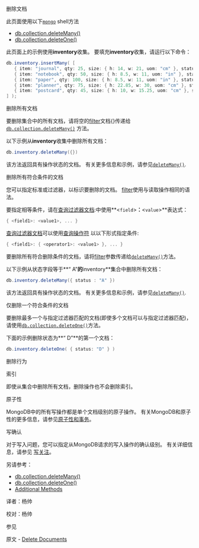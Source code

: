 删除文档

此页面使用以下[`mongo`](https://docs.mongodb.com/master/reference/program/mongo/bin.mongo)  shell方法

- [db.collection.deleteMany()](https://docs.mongodb.com/manual/reference/method/db.collection.deleteMany/db.collection.deleteMany)
- [db.collection.deleteOne()](https://docs.mongodb.com/manual/reference/method/db.collection.deleteOne/db.collection.deleteOne)

此页面上的示例使用**inventory**收集。 要填充**inventory**收集，请运行以下命令：

```powershell
db.inventory.insertMany( [
   { item: "journal", qty: 25, size: { h: 14, w: 21, uom: "cm" }, status: "A" },
   { item: "notebook", qty: 50, size: { h: 8.5, w: 11, uom: "in" }, status: "P" },
   { item: "paper", qty: 100, size: { h: 8.5, w: 11, uom: "in" }, status: "D" },
   { item: "planner", qty: 75, size: { h: 22.85, w: 30, uom: "cm" }, status: "D" },
   { item: "postcard", qty: 45, size: { h: 10, w: 15.25, uom: "cm" }, status: "A" },
] );
```

 删除所有文档

要删除集合中的所有文档，请将空的[filter](https://docs.mongodb.com/master/core/document/document-query-filter)文档{}传递给[`db.collection.deleteMany()`](https://docs.mongodb.com/master/reference/method/db.collection.deleteMany/db.collection.deleteMany) 方法。

以下示例从**inventory**收集中删除所有文档：

```powershell
db.inventory.deleteMany({})
```

该方法返回具有操作状态的文档。 有关更多信息和示例，请参见[`deleteMany()`](https://docs.mongodb.com/master/reference/method/db.collection.deleteMany/db.collection.deleteMany).

 删除所有符合条件的文档

您可以指定标准或过滤器，以标识要删除的文档。 [filter](https://docs.mongodb.com/master/core/document/document-query-filter)使用与读取操作相同的语法。

要指定相等条件，请在[查询过滤器文档](https://docs.mongodb.com/master/core/document/document-query-filter):中使用**<`field`>**：**<`value`>**表达式：

```powershell
{ <field1>: <value1>, ... }
```

[查询过滤器文档](https://docs.mongodb.com/master/core/document/document-query-filter)可以使用[查询操作符](https://docs.mongodb.com/master/reference/operator/query/query-selectors) 以以下形式指定条件:

```powershell
{ <field1>: { <operator1>: <value1> }, ... }
```

要删除所有符合删除条件的文档，请将[filter](https://docs.mongodb.com/master/core/document/document-query-filter)参数传递给[`deleteMany()`](https://docs.mongodb.com/master/reference/method/db.collection.deleteMany/db.collection.deleteMany)方法。

以下示例从状态字段等于**“ A”**的**inventory**集合中删除所有文档：

```powershell
db.inventory.deleteMany({ status : "A" })
```

该方法返回具有操作状态的文档。 有关更多信息和示例，请参见[`deleteMany()`](https://docs.mongodb.com/master/reference/method/db.collection.deleteMany/db.collection.deleteMany).

 仅删除一个符合条件的文档

要删除最多一个与指定过滤器匹配的文档(即使多个文档可以与指定过滤器匹配)，请使用[`db.collection.deleteOne()`](https://docs.mongodb.com/master/reference/method/db.collection.deleteOne/db.collection.deleteOne)方法。

下面的示例删除状态为**“ D”**的第一个文档：

```powershell
db.inventory.deleteOne( { status: "D" } )
```

 删除行为

 索引

即使从集合中删除所有文档，删除操作也不会删除索引。

 原子性

MongoDB中的所有写操作都是单个文档级别的原子操作。 有关MongoDB和原子性的更多信息，请参见[原子性和事务](https://docs.mongodb.com/manual/core/write-operations-atomicity/)。

 写确认

对于写入问题，您可以指定从MongoDB请求的写入操作的确认级别。 有关详细信息，请参见 [写关注](https://docs.mongodb.com/manual/reference/write-concern/)。

另请参考：

- [db.collection.deleteMany()](https://docs.mongodb.com/manual/reference/method/db.collection.deleteMany/db.collection.deleteMany)
- [db.collection.deleteOne()](https://docs.mongodb.com/manual/reference/method/db.collection.deleteOne/db.collection.deleteOne)
- [Additional Methods](https://docs.mongodb.com/manual/reference/delete-methods/additional-deletes)



译者：杨帅

校对：杨帅


 参见

原文 - [Delete Documents]( https://docs.mongodb.com/manual/tutorial/remove-documents/ )

